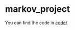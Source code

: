 # markov_project

You can find the code in [code/](https://github.com/JavaZeroo/markov_project/tree/main/code)
